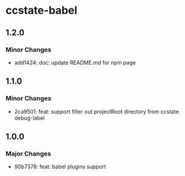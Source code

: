 # ccstate-babel

## 1.2.0

### Minor Changes

- add1424: doc: update README.md for npm page

## 1.1.0

### Minor Changes

- 2ca9501: feat: support filter out projectRoot directory from ccstate debug-label

## 1.0.0

### Major Changes

- 90b7378: feat: babel plugins support
